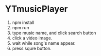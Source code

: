 # YTmusicPlayer

1. npm install
2. npm run
3. type music name, and click search button
4. click a video image.
5. wait while song's name appear. 
6. press squre button.
